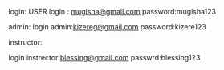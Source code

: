 login:
USER login : mugisha@gmail.com
password:mugisha123



admin:
login admin:kizereg@gmail.com
password:kizere123


instructor:

login instrector:blessing@gmail.com
passwrd:blessing123
